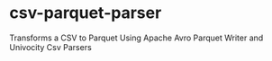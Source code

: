 # csv-parquet-parser
Transforms a CSV to Parquet Using Apache Avro Parquet Writer and Univocity Csv Parsers
